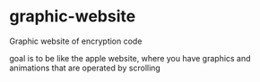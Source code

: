 # graphic-website
Graphic website of encryption code

goal is to be like the apple website, where you have graphics and animations that are operated by scrolling

